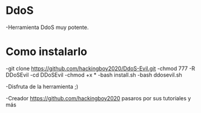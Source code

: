 # DdoS
-Herramienta DdoS muy potente.

# Como instalarlo
-git clone https://github.com/hackingboy2020/DdoS-Evil.git
-chmod 777 -R DDoSEvil
-cd DDoSEvil
-chmod +x *
-bash install.sh
-bash ddosevil.sh

-Disfruta de la herramienta ;)

-Creador https://github.com/hackingboy2020 pasaros por sus tutoriales y más 

